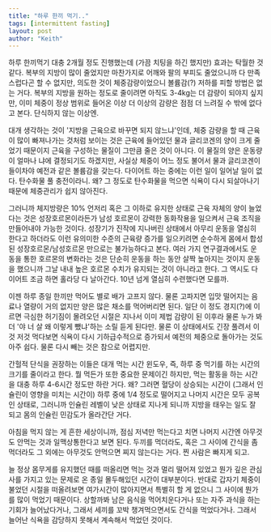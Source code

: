 ```yaml
---
title: "하루 한끼 먹기.."
tags: [intermittent fasting]
layout: post
author: "Keith"
---
```


하루 한끼먹기 대충 2개월 정도 진행했는데 (가끔 치팅을 하긴 했지만) 효과는 탁월한 것 같다. 복부의 지방이 많이 줄었지만 마찬가지로 어깨와 팔의 부피도 줄었으니까 다 만족스럽다곤 할 수 없지만, 의도한 것이 체중감량이었으니 볼륨감(?) 저하를 피할 방법은 없는 거다. 복부의 지방을 원하는 정도로 줄이려면 아직도 3-4kg는 더 감량이 되야지 싶지만, 이미 체중이 정상 범위로 들어온 이상 더 이상의 감량은 점점 더 느려질 수 밖에 없다고 본다. 단식하지 않는 이상엔. 

대개 생각하는 것이 '지방을 근육으로 바꾸면 되지 않느냐'인데, 체중 감량을 할 때 근육이 많이 빠져나가는 것처럼 보이는 것은 근육에 들어있던 물과 글리코겐의 양이 크게 줄었기 때문이지 근육을 구성하는 물질이 그만큼 줄은 것이 아니다. 이 물질의 양은 운동량이 얼마나 냐에 결정되기도 하겠지만, 사실상 체중이 어느 정도 불어서 물과 글리코겐이 들이차야 예전과 같은 볼륨감을 갖는다. 다이어트 하는 중에는 이런 일이 일어날 일이 없다. 탄수화물 풀 충전이라니. 왜? 그 정도로 탄수화물을 먹으면 식욕이 다시 되살아나기 때문에 체중관리가 쉽지 않아진다. 

그러니까 체지방량은 10% 언저리 혹은 그 이하로 유지한 상태로 근육 자체의 양이 늘었다는 것은 성장호르몬이라든가 남성 호르몬이 강력한 동화작용을 일으켜서 근육 조직을 만들어내야 가능한 것이다. 성장기가 진작에 지나버린 상태에서 아무리 운동을 열심히 한다고 하더라도 이런 유의미한 수준의 근육량 증가를 일으키려면 순수하게 몸에서 합성된 성장호르몬/남성호르몬 만으로는 불가능하다고 본다. 여러 가지 연구결과에서도 운동을 통한 호르몬의 변화라는 것은 단순히 운동을 하는 동안 살짝 높아지는 것이지 운동을 했으니까 그날 내내 높은 호르몬 수치가 유지되는 것이 아니라고 한다. 그 역시도 다이어트 조금 하면 홀라당 다 날아간다. 10년 넘게 열심히 수련했다면 모를까.

이젠 하루 종일 한끼만 먹어도 별로 배가 고프지 않다. 물론 고파지면 입맛 떨어지는 음료나 열량이 거의 없지만 양은 많은 채소를 먹어버리면 된다. 일단 이 정도 경지(?)에 이르면 극심한 허기짐이 몰려오던 시절은 지나서 이미 제법 감량이 된 이후라 물론 누가 봐더 '야 너 살 왜 이렇게 뺐냐'하는 소릴 듣게 된다만. 물론 이 상태에서도 긴장 풀려서 이것 저것 먹다보면 식욕이 다시 기하급수적으로 증가되서 예전의 체중으로 돌아가는 것도 아주 쉽다. 물론 다시 빼는 것은 참으로 어렵지만.

간헐적 단식을 권장하는 이들은 대개 먹는 시간 윈도우, 즉, 하루 중 먹기를 하는 시간의 크기를 줄이라고 한다. 뭘 먹든가 또한 중요한 문제이긴 하지만, 먹는 활동을 하는 시간을 대충 하루 4-6시간 정도만 하란 거다. 왜? 그러면 혈당이 상승되는 시간이 (그래서 인슐린이 영향을 미치는 시간이) 하루 중에 1/4 정도로 떨어지고 나머지 시간은 모두 공복인 상태로, 그러니까 인슐린 레벨이 낮은 상태로 지나게 되니까 지방을 태우는 일도 잘 되고 몸의 인슐린 민감도가 올라간단 거다.

아침을 먹지 않는 게 흔한 세상이니까, 점심 저녁만 먹는다고 치면 나머지 시간엔 아무것도 안먹는 것과 일맥상통한다고 보면 된다. 두끼를 먹더라도, 혹은 그 사이에 간식을 좀 먹더라도 그 외에는 아무것도 안먹으면 찌지 않는다는 거다. 찐 사람은 빠지게 되고. 

늘 정상 몸무게를 유지했던 때를 떠올리면 먹는 것과 멀리 떨어져 있었고 뭔가 깊은 관심사를 가지고 있는 문제로 온 종일 몰두해있던 시간이 대부분이다. 반대로 갑자기 체중이 불었던 시절을 떠올려보면 여가시간이 많아지면서 특별히 할 게 없으니 그 사이에 뭔가를 많이 먹었기 때문이다. 상할까봐 남은 음식을 먹어치운다거나 또는 자주 과식을 하는 기회가 늘어났다거나, 그래서 세끼를 꼬박 챙겨먹으면서도 간식을 먹었다거나. 그래서 늘어난 식욕을 감당하지 못해서 계속해서 먹었던 것이다.

